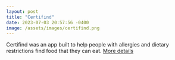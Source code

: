 ```yaml
---
layout: post
title: "Certifind"
date: 2023-07-03 20:57:56 -0400
image: /assets/images/certifind.png
---
```


Certifind was an app built to help people with allergies and dietary restrictions find food that they can eat. [More details](https://certifind.org)
